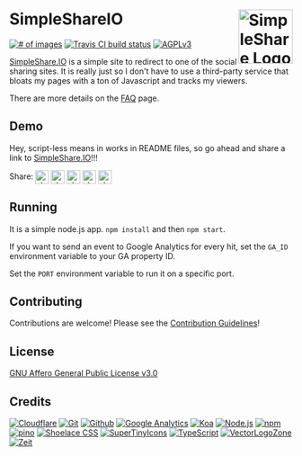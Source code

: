 
# SimpleShareIO [<img alt="SimpleShare Logo" src="https://www.vectorlogo.zone/logos/simpleshareio/simpleshareio-tile.svg" height="96" align="right" />](https://simpleshare.io/)
[![# of images](https://img.shields.io/badge/dynamic/json.svg?label=Social+sites&url=https%3A%2F%2Fsimpleshare.io%2Fstatus.json&query=%24.targetcount)](https://simpleshare.io/)
[![Travis CI build status](https://img.shields.io/travis/fileformat/simpleshare.svg?style=flat-square)](https://travis-ci.org/fileformat/simpleshare)
[![AGPLv3](https://img.shields.io/github/license/fileformat/simpleshare.svg?style=flat-square)](LICENSE.txt)

[SimpleShare.IO](https://simpleshare.io/) is a simple site to redirect to one of the social sharing sites.  It is really just so I don't have to use a third-party service that bloats my pages with a ton of Javascript and tracks my viewers.

There are more details on the [FAQ](https://simpleshare.io/) page.

## Demo

Hey, script-less means in works in README files, so go ahead and share a link to [SimpleShare.IO](https://simpleshare.io/)!!!

Share:
<a href="https://simpleshare.io/go?site=facebook&amp;url=https%3A%2F%2Fsimpleshare.io%2F&amp;text=Simple+script-less+share+buttons&amp;ga=UA-328425-45" rel="nofollow"><img alt="share on facebook" src="https://www.vectorlogo.zone/logos/facebook/facebook-tile.svg" height="24" valign="middle" /></a>
<a href="https://simpleshare.io/go?site=hn&amp;url=https%3A%2F%2Fwsimpleshare.io%2F&amp;text=Simple+script-less+share+buttons&amp;ga=UA-328425-45" rel="nofollow"><img alt="share on hacker news" src="https://www.vectorlogo.zone/logos/ycombinator/ycombinator-tile.svg" height="24" valign="middle" /></a>
<a href="https://simpleshare.io/go?site=pinboard&amp;url=https%3A%2F%2Fsimpleshare.io%2F&amp;text=Simple+script-less+share+buttons&amp;ga=UA-328425-45" rel="nofollow"><img alt="share on pinboard" src="https://www.vectorlogo.zone/logos/pinboard/pinboard-tile.svg" height="24" valign="middle" /></a>
<a href="https://simpleshare.io/go?site=reddit&amp;url=https%3A%2F%2Fsimpleshare.io%2F&amp;text=Simple+script-less+share+buttons&amp;ga=UA-328425-45" rel="nofollow"><img alt="share on reddit" src="https://www.vectorlogo.zone/logos/reddit/reddit-tile.svg" height="24" valign="middle" /></a>
<a href="https://simpleshare.io/go?site=twitter&amp;url=https%3A%2F%2Fsimpleshare.io%2F&amp;text=VSimple+script-less+share+buttons&amp;ga=UA-328425-45" rel="nofollow"><img alt="share on twitter" src="https://www.vectorlogo.zone/logos/twitter/twitter-tile.svg" height="24" valign="middle" /></a>

## Running

It is a simple node.js app.  `npm install` and then `npm start`.

If you want to send an event to Google Analytics for every hit, set the `GA_ID` environment variable to your GA property ID.

Set the `PORT` environment variable to run it on a specific port.

## Contributing

Contributions are welcome!  Please see the [Contribution Guidelines](CONTRIBUTING.md)!

## License

[GNU Affero General Public License v3.0](LICENSE.txt)

## Credits

[![Cloudflare](https://www.vectorlogo.zone/logos/cloudflare/cloudflare-ar21.svg)](https://www.cloudflare.com/ "CDN")
[![Git](https://www.vectorlogo.zone/logos/git-scm/git-scm-ar21.svg)](https://git-scm.com/ "Version control")
[![Github](https://www.vectorlogo.zone/logos/github/github-ar21.svg)](https://github.com/ "Code hosting")
[![Google Analytics](https://www.vectorlogo.zone/logos/google_analytics/google_analytics-ar21.svg)](https://www.google.com/analytics "Traffic Measurement")
[![Koa](https://www.vectorlogo.zone/logos/koajs/koajs-ar21.svg)](https://koajs.com/ "Web framework")
[![Node.js](https://www.vectorlogo.zone/logos/nodejs/nodejs-ar21.svg)](https://nodejs.org/ "Application Server")
[![npm](https://www.vectorlogo.zone/logos/npmjs/npmjs-ar21.svg)](https://www.npmjs.com/ "JS Package Management")
[![pino](https://www.vectorlogo.zone/logos/getpinoio/getpinoio-ar21.svg)](https://www.getpino.io/ "Logging")
[![Shoelace CSS](https://www.vectorlogo.zone/logos/shoelacestyle/shoelacestyle-ar21.svg)](https://shoelace.style/ "CSS")
[![SuperTinyIcons](https://www.vectorlogo.zone/logos/supertinyicons/supertinyicons-ar21.svg)](https://supertinyicons.org/ "Images")
[![TypeScript](https://www.vectorlogo.zone/logos/typescriptlang/typescriptlang-ar21.svg)](https://developer.mozilla.org/en-US/docs/Web/JavaScript "Programming Language")
[![VectorLogoZone](https://www.vectorlogo.zone/logos/vectorlogozone/vectorlogozone-ar21.svg)](https://www.vectorlogo.zone/logos/index.html#tile "Images")
[![Zeit](https://www.vectorlogo.zone/logos/zeit/zeit-ar21.svg)](https://zeit.co/ "Hosting")


